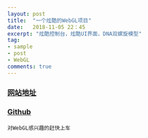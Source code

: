 ```yaml
---
layout: post
title:  "一个炫酷的WebGL项目"
date:   2018-11-05 22：45
excerpt: "炫酷控制台，炫酷UI界面，DNA双螺旋模型"
tag:
- sample
- post
- WebGL
comments: true
---
```


### [网站地址](https://www.robscanlon.com/encom-boardroom/)

### [Github](http://github.com/arscan/encom-boardroom)

`对WebGL感兴趣的赶快上车`




